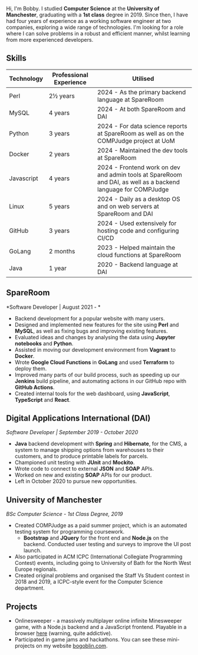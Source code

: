 Hi, I'm Bobby. I studied **Computer Science** at the **University of Manchester**, 
graduating with a **1st class** degree in 2019. Since then, I have had four
years of experience as a working software engineer at two companies, exploring
a wide range of technologies. I'm looking for a role where I can solve problems
in a robust and efficient manner, whilst learning from more experienced
developers.

## Skills

| Technology | Professional Experience | Utilised                                                                                                      |
|------------|-------------------------|---------------------------------------------------------------------------------------------------------------|
| Perl       | 2½ years                | 2024 - As the primary backend language at SpareRoom                                                           |
| MySQL      | 4 years                 | 2024 - At both SpareRoom and DAI                                                                              |
| Python     | 3 years                 | 2024 - For data science reports at SpareRoom as well as on the COMPJudge project at UoM                       |
| Docker     | 2 years                 | 2024 - Maintained the dev tools at SpareRoom                                                                  |
| Javascript | 4 years                 | 2024 - Frontend work on dev and admin tools at SpareRoom and DAI, as well as a backend language for COMPJudge |
| Linux      | 5 years                 | 2024 - Daily as a desktop OS and on web servers at SpareRoom and DAI                                          |
| GitHub     | 3 years                 | 2024 - Used extensively for hosting code and configuring CI/CD                                                |
| GoLang     | 2 months                | 2023 - Helped maintain the cloud functions at SpareRoom                                                       |
| Java       | 1 year                  | 2020 - Backend language at DAI                                                                                |


## SpareRoom 
*Software Developer | August 2021 - *

- Backend development for a popular website with many users.
- Designed and implemented new features for the site using **Perl** and **MySQL**, as well as fixing bugs and improving existing features.
- Evaluated ideas and changes by analysing the data using **Jupyter notebooks** and **Python**.
- Assisted in moving our development environment from **Vagrant** to **Docker**.
- Wrote **Google Cloud Functions** in **GoLang** and used **Terraform** to deploy them.
- Improved many parts of our build process, such as speeding up our **Jenkins** build pipeline, and automating actions in our GitHub repo with **GitHub Actions**.
- Created internal tools for the web dashboard, using **JavaScript**, **TypeScript** and **React**.

<div class="pagebreak"></div>

## Digital Applications International (DAI)
*Software Developer | September 2019 - October 2020*

- **Java** backend development with **Spring** and **Hibernate**, for the CMS, a system to manage shipping options from warehouses to their customers, and to produce printable labels for parcels.
- Championed unit testing with **JUnit** and **Mockito**.
- Wrote code to connect to external **JSON** and **SOAP** APIs.
- Worked on new and existing **SOAP** APIs for our product.
- Left in October 2020 to pursue new opportunities.

## University of Manchester
*BSc Computer Science - 1st Class Degree, 2019*
 
- Created COMPJudge as a paid summer project, which is an automated testing system for programming coursework.
  - **Bootstrap** and **JQuery** for the front end and **Node.js** on the backend. Conducted user testing and surveys to improve the UI post launch.
- Also participated in ACM ICPC (International Collegiate Programming Contest) events, including going to University of Bath for the North West Europe regionals.
- Created original problems and organised the Staff Vs Student contest in 2018 and 2019, a ICPC-style event for the Computer Science department.

## Projects

- Onlinesweeper - a massively multiplayer online infinite Minesweeper game, with a Node.js backend and a JavaScript frontend. Playable in a browser [here](https://onlinesweeper-5i7y9.ondigitalocean.app/) (warning, quite addictive).
- Participated in game jams and hackathons. You can see these mini-projects on my website [bogoblin.com](https://bogoblin.com).